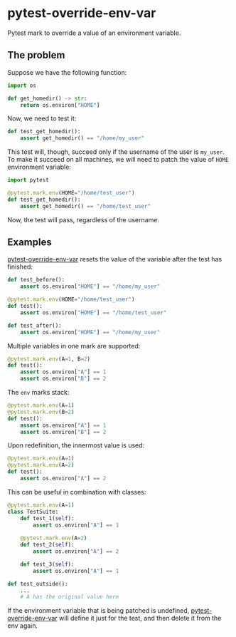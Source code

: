 # pytest-override-env-var
Pytest mark to override a value of an environment variable.

## The problem

Suppose we have the following function:

```python
import os

def get_homedir() -> str:
    return os.environ["HOME"]
```

Now, we need to test it:

```python
def test_get_homedir():
    assert get_homedir() == "/home/my_user"
```

This test will, though, succeed only if the username of the user is `my_user`.
To make it succeed on all machines, we will need to patch the value of `HOME`
environment variable:

```python
import pytest

@pytest.mark.env(HOME="/home/test_user")
def test_get_homedir():
    assert get_homedir() == "/home/test_user"
```

Now, the test will pass, regardless of the username.

## Examples

[pytest-override-env-var](https://github.com/karlosss/pytest-override-env-var) resets
the value of the variable after the test has finished:

```python
def test_before():
    assert os.environ["HOME"] == "/home/my_user"

@pytest.mark.env(HOME="/home/test_user")
def test():
    assert os.environ["HOME"] == "/home/test_user"

def test_after():
    assert os.environ["HOME"] == "/home/my_user"
```

Multiple variables in one mark are supported:
```python
@pytest.mark.env(A=1, B=2)
def test():
    assert os.environ["A"] == 1
    assert os.environ["B"] == 2
```

The `env` marks stack:
```python
@pytest.mark.env(A=1)
@pytest.mark.env(B=2)
def test():
    assert os.environ["A"] == 1
    assert os.environ["B"] == 2
```

Upon redefinition, the innermost value is used:
```python
@pytest.mark.env(A=1)
@pytest.mark.env(A=2)
def test():
    assert os.environ["A"] == 2
```

This can be useful in combination with classes:
```python
@pytest.mark.env(A=1)
class TestSuite:
    def test_1(self):
        assert os.environ["A"] == 1
        
    @pytest.mark.env(A=2)
    def test_2(self):
        assert os.environ["A"] == 2

    def test_3(self):
        assert os.environ["A"] == 1

def test_outside():
    ...
    # A has the original value here
```

If the environment variable that is being patched is undefined, 
[pytest-override-env-var](https://github.com/karlosss/pytest-override-env-var)
will define it just for the test, and then delete it from the env again.
